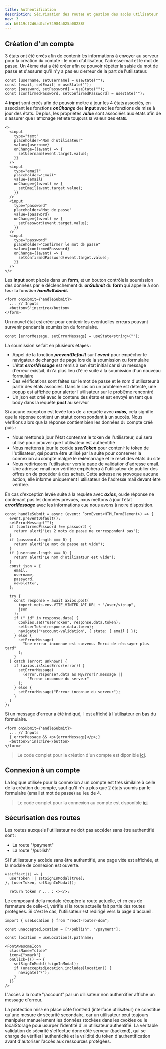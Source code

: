 ```yaml
---
title: Authentification
description: Sécurisation des routes et gestion des accès utilisateur
nav: 3
id: b6119cf2d6ad9cfe74984a025a002887
---
```


## Création d'un compte

3 états ont été créés afin de contenir les informations à envoyer au serveur pour la création du compte : le nom d'utilisateur, l'adresse mail et le mot de passe. Un 4ème état a été créer afin de pouvoir répéter la saisie du mot de passe et s'assurer qu'il n'y a pas eu d'erreur de la part de l'utilisateur.

```tsx
const [username, setUsername] = useState("");
const [email, setEmail] = useState("");
const [password, setPassword] = useState("");
const [confirmedPassword, setConfirmedPassword] = useState("");
```

4 **input** sont créés afin de pouvoir mettre à jour les 4 états associés, en associant les fonctions **_onChange_** des **input** avec les fonctions de mise à jour des états. De plus, les propriétés **_value_** sont associées aux états afin de s'assurer que l'affichage reflète toujours la valeur des états.

```tsx
<>
  <input
    type="text"
    placeholder="Nom d'utilisateur"
    value={username}
    onChange={(event) => {
      setUsername(event.target.value);
    }}
  />
  <input
    type="email"
    placeholder="Email"
    value={email}
    onChange={(event) => {
      setEmail(event.target.value);
    }}
  />
  <input
    type="password"
    placeholder="Mot de passe"
    value={password}
    onChange={(event) => {
      setPassword(event.target.value);
    }}
  />
  <input
    type="password"
    placeholder="Confirmer le mot de passe"
    value={confirmedPassword}
    onChange={(event) => {
      setConfirmedPassword(event.target.value);
    }}
  />
</>
```

Les **input** sont placés dans un **form**, et un bouton contrôle la soumission des données par le déclenchement du **_onSubmit_** du **form** qui appelle à son tour la fonction **_handleSubmit_**.

```tsx
<form onSubmit={handleSubmit}>
  ... // Inputs
  <button>S'inscrire</button>
</form>
```

Un nouvel état est créer pour contenir les eventuelles erreurs pouvant survenir pendant la soumission du formulaire.

```tsx
const [errorMessage, setErrorMessage] = useState<string>("");
```

La soumission se fait en plusieurs étapes :

- Appel de la fonction **_preventDefault_** sur l'**_event_** pour empêcher le navigateur de changer de page lors de la soumission du formulaire
- L'état **_errorMessage_** est remis à son état initial car si un message d'erreur existait, il n'a plus lieu d'être suite à la soumission d'un nouveau formulaire
- Des vérifications sont faites sur le mot de passe et le nom d'utilisateur à partir des états associés. Dans le cas où un problème est détecté, une popup est affichée pour alerter l'utilisateur sur le problème rencontré
- Un json est créé avec le contenu des états et est envoyé en tant que body dans la requête **_post_** au serveur

Si aucune exception est levée lors de la requête avec **_axios_**, cela signifie que la réponse contient un statut correspondant à un succès. Nous vérifions alors que la réponse contient bien les données du compte créé puis :

- Nous mettons à jour l'état contenant le token de l'utilisateur, qui sera utilisé pour prouver que l'utilisateur est authentifié
- Nous mettons à jour le cookie **_userToken_** pour contenir le token de l'utilisateur, qui pourra être utilisé par la suite pour conserver la connexion au compte malgré le redémarrage et le reset des états du site
- Nous redirigeons l'utilisateur vers la page de validation d'adresse email. Une adresse email non vérifiée empêchera à l'utilisateur de publier des offres on de procéder à des achats. Cette adresse ne provoque aucune action, elle informe uniquement l'utilisateur de l'adresse mail devant être vérifiée.

En cas d'exception levée suite à la requête avec **_axios_**, ou de réponse ne contenant pas les données prévues, nous mettons à jour l'état **_errorMessage_** avec les informations que nous avons à notre disposition.

```tsx
const handleSubmit = async (event: FormEvent<HTMLFormElement>) => {
  event.preventDefault();
  setErrorMessage("");
  if (confirmedPassword !== password) {
    return alert("Les 2 mots de passe ne correspondent pas");
  }
  if (password.length === 0) {
    return alert("Le mot de passe est vide");
  }
  if (username.length === 0) {
    return alert("Le nom d'utilisateur est vide");
  }
  const json = {
    email,
    username,
    password,
    newsletter,
  };

  try {
    const response = await axios.post(
      import.meta.env.VITE_VINTED_API_URL + "/user/signup",
      json
    );
    if ("_id" in response.data) {
      Cookies.set("userToken", response.data.token);
      setUserToken(response.data.token);
      navigate("/account-validation", { state: { email } });
    } else {
      setErrorMessage(
        "Une erreur inconnue est survenu. Merci de réessayer plus tard"
      );
    }
  } catch (error: unknown) {
    if (axios.isAxiosError(error)) {
      setErrorMessage(
        (error.response?.data as MyError)?.message ||
          "Erreur inconnue du serveur"
      );
    } else {
      setErrorMessage("Erreur inconnue du serveur");
    }
  }
};
```

Si un message d'erreur a été indiqué, il est affiché à l'utilisateur en bas du formulaire.

```tsx
<form onSubmit={handleSubmit}>
  ... // Inputs
  { errorMessage && <p>{errorMessage}</p>;}
  <button>S'inscrire</button>
</form>
```

> Le code complet pour la création d'un compte est diponible [ici](https://github.com/vlanp/vinted-frontend/blob/7ad2c186fbe153b2302bad5f9f428a9619381a02/src/pages/SignUp/index.tsx).

## Connexion à un compte

La logique utilisée pour la connexion à un compte est très similaire à celle de la création du compte, sauf qu'il n'y a plus que 2 états soumis par le formulaire (email et mot de passe) au lieu de 4.

> Le code complet pour la connexion au compte est disponible [ici](https://github.com/vlanp/vinted-frontend/blob/095b37550a1137a766a1c48c194b749b2e3dd606/src/components/SignInModal/index.tsx)

## Sécurisation des routes

Les routes auxquels l'utilisateur ne doit pas accéder sans être authentifié sont :

- La route "/payment"
- La route "/publish"

Si l'utilisateur y accède sans être authentifié, une page vide est affichée, et la modale de connexion est ouverte.

```tsx
useEffect(() => {
  userToken || setSignInModal(true);
}, [userToken, setSignInModal]);
```

```tsx
  return token ? ... : <></>;
```

Le composant de la modale récupère la route actuelle, et en cas de fermeture de celle-ci, vérifie si la route actuelle fait partie des routes protégées. Si c'est le cas, l'utilisateur est redirigé vers la page d'accueil.

```tsx
import { useLocation } from "react-router-dom";
```

```tsx
const unacceptedLocation = ["/publish", "/payment"];
```

```tsx
const location = useLocation().pathname;
```

```tsx
<FontAwesomeIcon
  className="close"
  icon={"xmark"}
  onClick={() => {
    setSignInModal(!signInModal);
    if (unacceptedLocation.includes(location)) {
      navigate("/");
    }
  }}
/>
```

L'accès à la route "/account" par un utilisateur non authentifier affiche un message d'erreur.

La protection mise en place côté frontend (interface utilisateur) ne constitue qu'une mesure de sécurité secondaire, car un utilisateur peut toujours manipuler manuellement les données stockées dans les cookies ou le localStorage pour usurper l'identité d'un utilisateur authentifié. La véritable validation de sécurité s'effectue donc côté serveur (backend), qui se charge de vérifier l'authenticité et la validité du token d'authentification avant d'autoriser l'accès aux ressources protégées.
